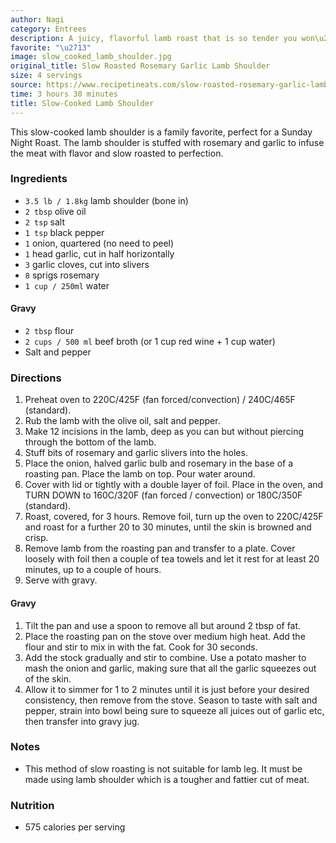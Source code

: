 ```yaml
---
author: Nagi
category: Entrees
description: A juicy, flavorful lamb roast that is so tender you won\u2019t need a knife to carve it, served with a flavor-packed gravy."
favorite: "\u2713"
image: slow_cooked_lamb_shoulder.jpg
original_title: Slow Roasted Rosemary Garlic Lamb Shoulder
size: 4 servings
source: https://www.recipetineats.com/slow-roasted-rosemary-garlic-lamb-shoulder/
time: 3 hours 30 minutes
title: Slow-Cooked Lamb Shoulder
---
```


This slow-cooked lamb shoulder is a family favorite, perfect for a Sunday Night Roast. The lamb shoulder is stuffed with rosemary and garlic to infuse the meat with flavor and slow roasted to perfection. 

### Ingredients

* `3.5 lb / 1.8kg` lamb shoulder (bone in)
* `2 tbsp` olive oil
* `2 tsp` salt
* `1 tsp` black pepper
* `1` onion, quartered (no need to peel)
* `1` head garlic, cut in half horizontally
* `3` garlic cloves, cut into slivers
* `8` sprigs rosemary
* `1 cup / 250ml` water

#### Gravy

* `2 tbsp` flour
* `2 cups / 500 ml` beef broth (or 1 cup red wine + 1 cup water)
* Salt and pepper

### Directions

1. Preheat oven to 220C/425F (fan forced/convection) / 240C/465F (standard).
2. Rub the lamb with the olive oil, salt and pepper.
3. Make 12 incisions in the lamb, deep as you can but without piercing through the bottom of the lamb.
4. Stuff bits of rosemary and garlic slivers into the holes.
5. Place the onion, halved garlic bulb and rosemary in the base of a roasting pan. Place the lamb on top. Pour water around.
6. Cover with lid or tightly with a double layer of foil. Place in the oven, and TURN DOWN to 160C/320F (fan forced / convection) or 180C/350F (standard).
7. Roast, covered, for 3 hours. Remove foil, turn up the oven to 220C/425F and roast for a further 20 to 30 minutes, until the skin is browned and crisp.
8. Remove lamb from the roasting pan and transfer to a plate. Cover loosely with foil then a couple of tea towels and let it rest for at least 20 minutes, up to a couple of hours.
9. Serve with gravy.

#### Gravy

1. Tilt the pan and use a spoon to remove all but around 2 tbsp of fat.
2. Place the roasting pan on the stove over medium high heat. Add the flour and stir to mix in with the fat. Cook for 30 seconds.
3. Add the stock gradually and stir to combine. Use a potato masher to mash the onion and garlic, making sure that all the garlic squeezes out of the skin.
4. Allow it to simmer for 1 to 2 minutes until it is just before your desired consistency, then remove from the stove. Season to taste with salt and pepper, strain into bowl being sure to squeeze all juices out of garlic etc, then transfer into gravy jug.

### Notes

- This method of slow roasting is not suitable for lamb leg. It must be made using lamb shoulder which is a tougher and fattier cut of meat. 

### Nutrition

* 575 calories per serving
